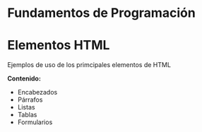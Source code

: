 # Fundamentos de Programación

# Elementos HTML

Ejemplos de uso de los primcipales elementos de HTML

**Contenido:**

- Encabezados
- Párrafos
- Listas
- Tablas
- Formularios
